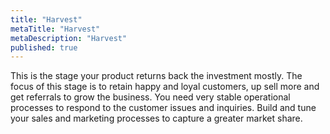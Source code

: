 ```yaml
---
title: "Harvest"
metaTitle: "Harvest"
metaDescription: "Harvest"
published: true
---
```


This is the stage your product returns back the investment mostly. The focus of this stage is to retain happy and loyal customers, up sell more and get referrals to grow the business. You need very stable operational processes to respond to the customer issues and inquiries. Build and tune your sales and marketing processes to capture a greater market share.